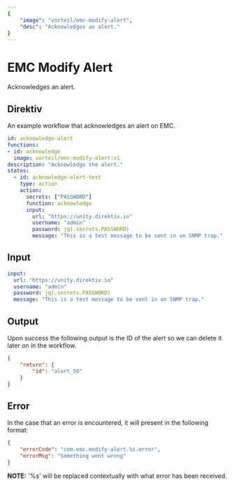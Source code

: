 ```yaml
---
{
    "image": "vorteil/emc-modify-alert",
    "desc": "Acknowledges an alert."
}
---
```


# EMC Modify Alert

Acknowledges an alert.

## Direktiv

An example workflow that acknowledges an alert on EMC.

```yaml
id: acknowledge-alert
functions:
- id: acknowledge
  image: vorteil/emc-modify-alert:v1
description: "Acknowledge the alert."
states:
  - id: acknowledge-alert-test
    type: action
    action: 
      secrets: ["PASSWORD"]
      function: acknowledge
      input: 
        url: "https://unity.direktiv.io"
        username: "admin"
        password: jq(.secrets.PASSWORD)
        message: "This is a test message to be sent in an SNMP trap."
```

## Input

```yaml
input:
  url: "https://unity.direktiv.io"
  username: "admin"
  password: jq(.secrets.PASSWORD)
  message: "This is a test message to be sent in an SNMP trap."
```

## Output

Upon success the following output is the ID of the alert so we can delete it later on in the workflow.

```json
{
    "return": {
        "id": "alert_50"
    }
}
```

## Error

In the case that an error is encountered, it will present in the following format:

```json
{
    "errorCode": "com.emc.modify-alert.%s.error",
    "errorMsg": "Something went wrong"
}
```

**NOTE:** '%s' will be replaced contextually with what error has been received.